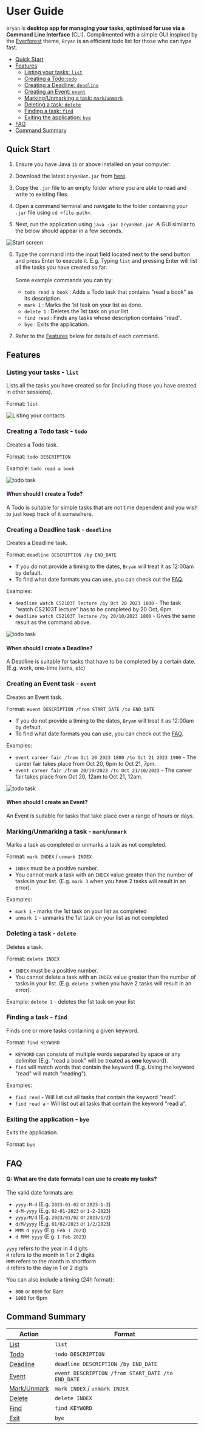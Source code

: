 # User Guide

`Bryan` is **desktop app for managing your tasks, optimised for use via a Command Line Interface** (CLI). Complimented with a simple GUI inspired by the [Everforest](https://github.com/sainnhe/everforest) theme, `Bryan` is an efficient todo list for those who can type fast.

- [Quick Start](#quick-start)
- [Features](#features)
  - [Listing your tasks: `list`](#listing-your-tasks---list)
  - [Creating a Todo:`todo`](#creating-a-todo-task---todo)
  - [Creating a Deadline: `deadline`](#creating-a-deadline-task---deadline)
  - [Creating an Event: `event`](#creating-an-event-task---event)
  - [Marking/Unmarking a task: `mark`/`unmark`](#markingunmarking-a-task---markunmark)
  - [Deleting a task: `delete`](#deleting-a-task---delete)
  - [Finding a task: `find`](#finding-a-task---find)
  - [Exiting the application: `bye`](#exiting-the-application---bye)
- [FAQ](#faq)
- [Command Summary](#command-summary)

## Quick Start
1. Ensure you have Java `11` or above installed on your computer.

2. Download the latest `bryanBot.jar` from [here]().

3. Copy the `.jar` file to an empty folder where you are able to read and write to existing files.

4. Open a command terminal and navigate to the folder containing your `.jar` file using `cd <file-path>`.

5. Next, run the application using `java -jar bryanBot.jar`. A GUI similar to the below should appear in a few seconds.

![Start screen](./images/start.png "Start screen")

6. Type the command into the input field located next to the send button and press Enter to execute it. E.g. Typing `list` and pressing Enter will list all the tasks you have created so far. <br><br> Some example commands you can try:

    - `todo read a book` : Adds a Todo task that contains "read a book" as its description.
    - `mark 1` : Marks the 1st task on your list as done.
    - `delete 1` : Deletes the 1st task on your list.
    - `find read` : Finds any tasks whose description contains "read".
    - `bye` : Exits the application.

7. Refer to the [Features](#features) below for details of each command.

## Features

### Listing your tasks - `list`

Lists all the tasks you have created so far (including those you have created in other sessions).

Format: `list`

![Listing your contacts](./images/list.png "Listing your contacts")

### Creating a Todo task - `todo`

Creates a Todo task.

Format: `todo DESCRIPTION`

Example: `todo read a book`

![todo task](./images/todo.png "todo task")

#### When should I create a Todo?
A Todo is suitable for simple tasks that are not time dependent and you wish to just keep track of it somewhere.

### Creating a Deadline task - `deadline`

Creates a Deadline task.

Format: `deadline DESCRIPTION /by END_DATE`

- If you do not provide a timing to the dates, `Bryan` will treat it as 12:00am by default. 
- To find what date formats you can use, you can check out the [FAQ](#faq).

Examples:
  - `deadline watch CS2103T lecture /by Oct 20 2023 1800` - The task "watch CS2103T lecture" has to be completed by 20 Oct, 6pm.
  - `deadline watch CS2103T lecture /by 20/10/2023 1800` - Gives the same result as the command above.

![todo task](./images/deadline.png "deadline task")

#### When should I create a Deadline?
A Deadline is suitable for tasks that have to be completed by a certain date. (E.g. work, one-time items, etc)

### Creating an Event task - `event`

Creates an Event task.

Format: `event DESCRIPTION /from START_DATE /to END_DATE`

- If you do not provide a timing to the dates, `Bryan` will treat it as 12:00am by default. 
- To find what date formats you can use, you can check out the [FAQ](#faq).

Examples:
  - `event career fair /from Oct 20 2023 1800 /to Oct 21 2023 1900` - The career fair takes place from Oct 20, 6pm to Oct 21, 7pm.
  - `event career fair /from 20/10/2023 /to Oct 21/10/2023` - The career fair takes place from Oct 20, 12am to Oct 21, 12am.

![todo task](./images/event.png "event task")

#### When should I create an Event?
An Event is suitable for tasks that take place over a range of hours or days.

### Marking/Unmarking a task - `mark`/`unmark`

Marks a task as completed or unmarks a task as not completed.

Format: `mark INDEX` / `unmark INDEX`

- `INDEX` must be a positive number.
- You cannot mark a task with an `INDEX` value greater than the number of tasks in your list. (E.g. `mark 3` when you have 2 tasks will result in an error). 

Examples:
  - `mark 1` - marks the 1st task on your list as completed
  - `unmark 1` - unmarks the 1st task on your list as not completed

### Deleting a task - `delete`

Deletes a task.

Format: `delete INDEX`

- `INDEX` must be a positive number.
- You cannot delete a task with an `INDEX` value greater than the number of tasks in your list. (E.g. `delete 3` when you have 2 tasks will result in an error). 

Example: `delete 1` - deletes the 1st task on your list

### Finding a task - `find`

Finds one or more tasks containing a given keyword.

Format: `find KEYWORD`

- `KEYWORD` can consists of multiple words separated by space or any delimiter (E.g. "read a book" will be treated as **one** keyword).
- `find` will match words that contain the keyword (E.g. Using the keyword "read" will match "reading").

Examples:
  - `find read` - Will list out all tasks that contain the keyword "read".
  - `find read a` - Will list out all tasks that contain the keyword "read a".

### Exiting the application - `bye`

Exits the application.

Format: `bye`

## FAQ

#### Q: What are the date formats I can use to create my tasks?
The valid date formats are: 
- `yyyy-M-d` (E.g. `2023-01-02` or `2023-1-2`)
- `d-M-yyyy` (E.g. `02-01-2023` or `1-2-2023`)
- `yyyy/M/d` (E.g. `2023/01/02` or `2023/1/2`)
- `d/M/yyyy` (E.g. `01/02/2023` or `1/2/2023`)
- `MMM d yyyy` (E.g. `Feb 1 2023`)
- `d MMM yyyy` (E.g. `1 Feb 2023`)

`yyyy` refers to the year in 4 digits <br>
`M` refers to the month in 1 or 2 digits <br>
`MMM` refers to the month in shortform <br>
`d` refers to the day in 1 or 2 digits

You can also include a timing (24h format):
- `800` or `0800` for 8am
- `1800` for 6pm

## Command Summary

| Action              | Format |
| ------------------- | ------------- |
| [List](#listing-your-tasks---list) | `list`  |
| [Todo](#creating-a-todo-task---todo) | `todo DESCRIPTION`  |
| [Deadline](#creating-a-deadline-task---deadline) | `deadline DESCRIPTION /by END_DATE`  |
| [Event](#creating-an-event-task---event) | `event DESCRIPTION /from START_DATE /to END_DATE`  |
| [Mark/Unmark](#markingunmarking-a-task---markunmark) | `mark INDEX` / `unmark INDEX`  |
| [Delete](#deleting-a-task---delete) | `delete INDEX`  |
| [Find](#finding-a-task---find) | `find KEYWORD`  |
| [Exit](#exiting-the-application---bye) | `bye` |